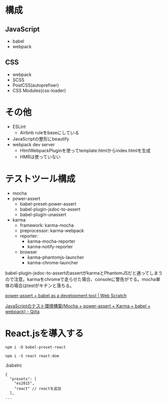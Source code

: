 # 構成

## JavaScript

* babel
* webpack

## CSS

* webpack
* SCSS
* PostCSS(autoprefixer)
* CSS Modules(css-loader)

# その他

* ESLint
  * Airbnb ruleをbaseにしている
* JavaScriptの整形にbeautify
* webpack dev server
  * HtmlWebpackPluginを使ってtemplate.htmlからindex.htmlを生成
  * HMRは使っていない


# テストツール構成

* mocha
* power-assert
  * babel-preset-power-assert
  * babel-plugin-jsdoc-to-assert
  * babel-plugin-unassert
* karma
  * framework: karma-mocha
  * preprocessor: karma-webpack
  * reporter:
    * karma-mocha-reporter
    * karma-notify-reporter
  * browser
    * karma-phantomjs-launcher
    * karma-chrome-launcher

babel-plugin-jsdoc-to-assertのassertがkarmaとPhantomJSだと通ってしまうので注意。karmaをchromeで走らせた場合、consoleに警告がでる。mocha単体の場合はtestがキチンと落ちる。

[power-assert + babel as a development tool | Web Scratch](http://efcl.info/2016/04/14/espower-babel-is-deprecated/)

[JavaScriptのテスト環境構築(Mocha + power-assert + Karma + babel + webpack) - Qiita](http://qiita.com/cotto89/items/dfa11aa07919bdf73a15)

# React.jsを導入する

```
npm i -D babel-preset-react
```

```
npm i -S react react-dom
```

.babelrc

```
{
  "presets": [
    "es2015",
    "react" // reactを追加
  ],
...
```